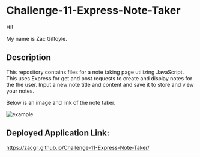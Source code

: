 # Challenge-11-Express-Note-Taker
Hi!

My name is Zac Gilfoyle.

## Description
This repository contains files for a note taking page utilizing JavaScript. This uses Express for get and post requests to create and display notes for the the user. Input a new note title and content and save it to store and view your notes.

Below is an image and link of the note taker.

![example](https://github.com/ZACGIL/Challenge-11-Express-Note-Taker/assets/30303489/efec4c4b-7d88-4212-a2bc-f795ce382c6a)

## Deployed Application Link:
https://zacgil.github.io/Challenge-11-Express-Note-Taker/
